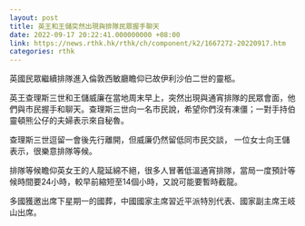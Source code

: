 ```yaml
---
layout: post
title: 英王和王儲突然出現與排隊民眾握手聊天
date: 2022-09-17 20:22:41.000000000 +08:00
link: https://news.rthk.hk/rthk/ch/component/k2/1667272-20220917.htm
categories: rthk
---
```


英國民眾繼續排隊進入倫敦西敏廳瞻仰已故伊利沙伯二世的靈柩。

英王查理斯三世和王儲威廉在當地周末早上，突然出現與通宵排隊的民眾會面，他們與市民握手和聊天。查理斯三世向一名市民說，希望你們沒有凍僵；一對手持伯靈頓熊公仔的夫婦表示來自秘魯。

查理斯三世逗留一會後先行離開，但威廉仍然留低同市民交談， 一位女士向王儲表示，很樂意排隊等候。

排隊等候瞻仰英女王的人龍延綿不絕，很多人冒著低溫通宵排隊，當局一度預計等候時間要24小時，較早前縮短至14個小時，又說可能要暫時截龍。

多國獲邀出席下星期一的國葬，中國國家主席習近平派特別代表、國家副主席王岐山出席。
